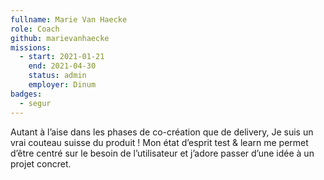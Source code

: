```yaml
---
fullname: Marie Van Haecke
role: Coach
github: marievanhaecke
missions:
  - start: 2021-01-21
    end: 2021-04-30
    status: admin
    employer: Dinum
badges:
  - segur
---
```


Autant à l’aise dans les phases de co-création que de delivery, Je suis un vrai couteau suisse du produit ! Mon état d’esprit test & learn me permet d’être centré sur le besoin de l’utilisateur et j’adore passer d’une idée à un projet concret.
